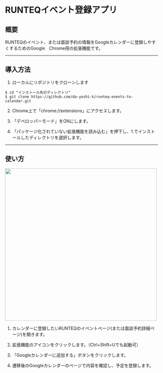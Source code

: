# RUNTEQイベント登録アプリ

## 概要

RUNTEQのイベント、または面談予約の情報をGoogleカレンダーに登録しやすくするためのGoogle　Chrome用の拡張機能です。

---

## 導入方法

1. ローカルにリポジトリをクローンします

```
$ cd "インストール先のディレクトリ"
$ git clone https://github.com/da-yoshi-k/runteq-events-to-calendar.git
```

2. Chrome上で「chrome://extensions」にアクセスします。

3. 「デベロッパーモード」をONにします。

4. 「パッケージ化されていない拡張機能を読み込む」を押下し、1.でインストールしたディレクトリを選択します。

---

## 使い方

<img src="https://i.gyazo.com/2541d95eee7e92d60935fabbe7d3c798.gif" width="500px">

1. カレンダーに登録したいRUNTEQのイベントページ(または面談予約詳細ページ)を開きます。

2. 拡張機能のアイコンをクリックします。（Ctrl+Shift+Uでも起動可）

3. 「Googleカレンダーに追加する」ボタンをクリックします。

4. 遷移後のGoogleカレンダーのページで内容を確認し、予定を登録します。
